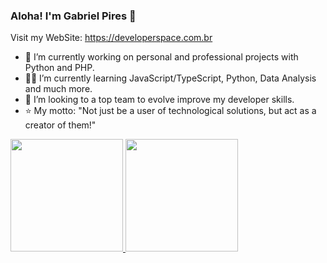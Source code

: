 ### Aloha! I'm Gabriel Pires 👋
Visit my WebSite: https://developerspace.com.br
- 🔭 I’m currently working on personal and professional projects with Python and PHP.  
- :man_student: I’m currently learning JavaScript/TypeScript, Python, Data Analysis and much more.
- :rocket: I’m looking to a top team to evolve improve my developer skills.
- :star: My motto: "Not just be a user of technological solutions, but act as a creator of them!"
<div>
<a href="https://github.com/seu-usuário-aqui">
<img height="180em" src="[https://github-readme-stats.vercel.app/api?username=GabrielDevSpace&show_icons=true&theme=dracula](https://github-stats-alpha.vercel.app/api?username={GabrielDevSpace}&cc=000&tc=fff&ic=fff&bc=000)"/>

<img height="180em" src="https://github-readme-stats.vercel.app/api/top-langs/?username=GabrielDevSpace&layout=compact&langs_count=7&theme=dracula"/>
</div>

